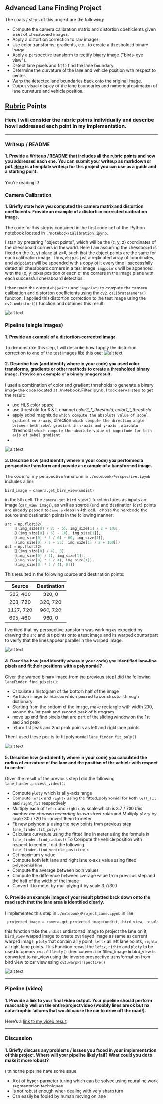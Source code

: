 

## Advanced Lane Finding Project

The goals / steps of this project are the following:

* Compute the camera calibration matrix and distortion coefficients given a set of chessboard images.
* Apply a distortion correction to raw images.
* Use color transforms, gradients, etc., to create a thresholded binary image.
* Apply a perspective transform to rectify binary image ("birds-eye view").
* Detect lane pixels and fit to find the lane boundary.
* Determine the curvature of the lane and vehicle position with respect to center.
* Warp the detected lane boundaries back onto the original image.
* Output visual display of the lane boundaries and numerical estimation of lane curvature and vehicle position.

[//]: # (Image References)

[image1]: ./output_images/result_calibration.png "Undistorted"
[image2]: ./test_images/test1.jpg "Road Transformed"
[image3]: ./output_images/image_filter_test1.jpg "Binary Example"
[image4]: ./output_images/prespective_test1.jpg "Warp Example"
[image5]: ./output_images/lane_finder_test1.jpg "Fit Visual"
[image6]: ./output_images/projected_lane_test1.jpg "Output"
[video1]: ./test_videos_output/project_video.mp4 "Video"

## [Rubric](https://review.udacity.com/#!/rubrics/571/view) Points

### Here I will consider the rubric points individually and describe how I addressed each point in my implementation.  

---

### Writeup / README

#### 1. Provide a Writeup / README that includes all the rubric points and how you addressed each one.  You can submit your writeup as markdown or pdf.  [Here](https://github.com/udacity/CarND-Advanced-Lane-Lines/blob/master/writeup_template.md) is a template writeup for this project you can use as a guide and a starting point.  

You're reading it!

### Camera Calibration

#### 1. Briefly state how you computed the camera matrix and distortion coefficients. Provide an example of a distortion corrected calibration image.

The code for this step is contained in the first code cell of the IPython notebook located in `./notebook/Calibration.ipynb`.  

I start by preparing "object points", which will be the (x, y, z) coordinates of the chessboard corners in the world. Here I am assuming the chessboard is fixed on the (x, y) plane at z=0, such that the object points are the same for each calibration image.  Thus, `objp` is just a replicated array of coordinates, and `objpoints` will be appended with a copy of it every time I successfully detect all chessboard corners in a test image.  `imgpoints` will be appended with the (x, y) pixel position of each of the corners in the image plane with each successful chessboard detection.  

I then used the output `objpoints` and `imgpoints` to compute the camera calibration and distortion coefficients using the `cv2.calibrateCamera()` function.  I applied this distortion correction to the test image using the `cv2.undistort()` function and obtained this result: 

![alt text][image1]

### Pipeline (single images)

#### 1. Provide an example of a distortion-corrected image.

To demonstrate this step, I will describe how I apply the distortion correction to one of the test images like this one:
![alt text][image2]

#### 2. Describe how (and identify where in your code) you used color transforms, gradients or other methods to create a thresholded binary image.  Provide an example of a binary image result.

I used a combination of color and gradient thresholds to generate a binary image the code located at ./notebook/Filter.ipynb, I took serval step to get the result:
* use HLS color space 
* use threshold for S & L channel *color2_\*_threshold*, *color1_\*_threshold*
* apply sobel magnitude `which compute the absolute value of sobel gradient on x-axis`, direction `which compute the direction angle between both sobel gradient in x-axis and y-axis `, absolute thresholds `which compute the absolute value of magnitude for both axis of sobel gradient `
*
![alt text][image3]

#### 3. Describe how (and identify where in your code) you performed a perspective transform and provide an example of a transformed image.

The code for my perspective transform in `./notebook/Perspective.ipynb` includes a line 
```python
bird_image = camera.get_bird_view(undist)
``` 
in the 5th cell.  The `camera.get_bird_view()` function takes as inputs an image (`car_view image`), as well as source (`src`) and destination (`dst`) points are already passed to `Camera` class in 4th cell.  I chose the hardcode the source and destination points in the following manner:

```python
src = np.float32(
    [[(img_size[0] / 2) - 55, img_size[1] / 2 + 100],
    [((img_size[0] / 6) - 10), img_size[1]],
    [(img_size[0] * 5 / 6) + 60, img_size[1]],
    [(img_size[0] / 2 + 55), img_size[1] / 2 + 100]])
dst = np.float32(
    [[(img_size[0] / 4), 0],
    [(img_size[0] / 4), img_size[1]],
    [(img_size[0] * 3 / 4), img_size[1]],
    [(img_size[0] * 3 / 4), 0]])
```

This resulted in the following source and destination points:

| Source        | Destination   | 
|:-------------:|:-------------:| 
| 585, 460      | 320, 0        | 
| 203, 720      | 320, 720      |
| 1127, 720     | 960, 720      |
| 695, 460      | 960, 0        |

I verified that my perspective transform was working as expected by drawing the `src` and `dst` points onto a test image and its warped counterpart to verify that the lines appear parallel in the warped image.

![alt text][image4]

#### 4. Describe how (and identify where in your code) you identified lane-line pixels and fit their positions with a polynomial?

Given the warped binary image from the previous step I did the following `laneFinder.find_pixels()`:
* Calculate a histogram of the bottom half of the image
* Partition image to `nWindow` which passed to constructor through dictionary
* Starting from the bottom of the image, make rectangle with width 200, around the 1st peak and second peak of histogram
* move up and find pixels that are part of the sliding window on the 1st and 2nd peak
* return 1st peak and 2nd peak points as left and right lane points

Then I used these points to fit polynomial `lane_finder.fit_poly()`

![alt text][image5]

#### 5. Describe how (and identify where in your code) you calculated the radius of curvature of the lane and the position of the vehicle with respect to center.

Given the result of the previous step I did the following `lane_finder.process_video()`:
* Compute `ploty` which is all y-axis range
* Compute `leftx` and `rightx` using the fitted_polynomial for both `left_fit` and `right_fit` respectively
* Multiply each of `leftx` and `rightx` by scale which is 3.7 / 700 *this number are choosen according to usa street rules* and Multiply `ploty` by scale 30 / 720 to convert them to meter
* Fit new polynomial using the new points from previous step `lane_finder.fit_poly()`
* Calculate curvature using the fitted line in meter using the formula in `lane_finder.find_radius()`
To Compute the vehicle position with respect to center, I did the following `lane_finder.find_vehicle_position()`:
* Get maximum y value
* Compute both left_lane and right lane x-axis value using fitted polynomial line
* Compute the average between both values
* Compute the difference between average value from previous step and the half of the width of the image
* Convert it to meter by multiplying it by scale 3.7/300

#### 6. Provide an example image of your result plotted back down onto the road such that the lane area is identified clearly.

I implemented this step in `./notebook/Project_Lane.ipynb` in line
```python
 projected_image = camera.get_projected_image(undist, bird_view, result['ploty'], result['leftx'], result['rightx'])
```
this function take the `undist` undistorted image to project the lane on it, `bird_view` warped image to create overlayed image as same as current warped image, `ploty` that contain all y point, `leftx` all left lane points, `rightx` all right lane points.
This Function recast the `leftx`, `rightx` and `ploty` to be used in opencv `cv2.fillPoly()` then convert the filled_image in bird_view is converted to car_view using the inverse prespective transformation from bird view to car view using `cv2.warpPerspective()` 

![alt text][image6]

---

### Pipeline (video)

#### 1. Provide a link to your final video output.  Your pipeline should perform reasonably well on the entire project video (wobbly lines are ok but no catastrophic failures that would cause the car to drive off the road!).

Here's a [link to my video result](./test_videos_output/project_video.mp4)

---

### Discussion

#### 1. Briefly discuss any problems / issues you faced in your implementation of this project.  Where will your pipeline likely fail?  What could you do to make it more robust?

I think the pipeline have some issue 
* Alot of hyper-parmeter tuning which can be solved using neural network segmentation techniques
* Is not robust enough when dealing with very sharp turn 
* Can easily be fooled by human moving on lane 